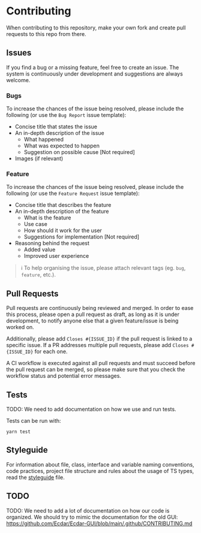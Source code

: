 # Contributing

When contributing to this repository, make your own fork and create pull requests to this repo from there.

## Issues

If you find a bug or a missing feature, feel free to create an issue. The system is continuously under development and suggestions are always welcome.

### Bugs

To increase the chances of the issue being resolved, please include the following (or use the `Bug Report` issue template):

- Concise title that states the issue
- An in-depth description of the issue
  - What happened
  - What was expected to happen
  - Suggestion on possible cause [Not required]
- Images (if relevant)

### Feature

To increase the chances of the issue being resolved, please include the following (or use the `Feature Request` issue template):

- Concise title that describes the feature
- An in-depth description of the feature
  - What is the feature
  - Use case
  - How should it work for the user
  - Suggestions for implementation [Not required]
- Reasoning behind the request
  - Added value
  - Improved user experience

> :information_source: To help organising the issue, please attach relevant tags (eg. `bug`, `feature`, etc.).

## Pull Requests

Pull requests are continuously being reviewed and merged. In order to ease this process, please open a pull request as draft, as long as it is under development, to notify anyone else that a given feature/issue is being worked on.

Additionally, please add `Closes #{ISSUE_ID}` if the pull request is linked to a specific issue. If a PR addresses multiple pull requests, please add `Closes #{ISSUE_ID}` for each one.

A CI workflow is executed against all pull requests and must succeed before the pull request can be merged, so please make sure that you check the workflow status and potential error messages.

## Tests

TODO: We need to add documentation on how we use and run tests.

Tests can be run with:

```shell
yarn test
```

## Styleguide

For information about file, class, interface and variable naming conventions, code practices, project file structure and rules about the usage of TS types, read the [styleguide](../styleguide.md) file.

## TODO

TODO: We need to add a lot of documentation on how our code is organized. We should try to mimic the documentation for the old GUI: https://github.com/Ecdar/Ecdar-GUI/blob/main/.github/CONTRIBUTING.md
